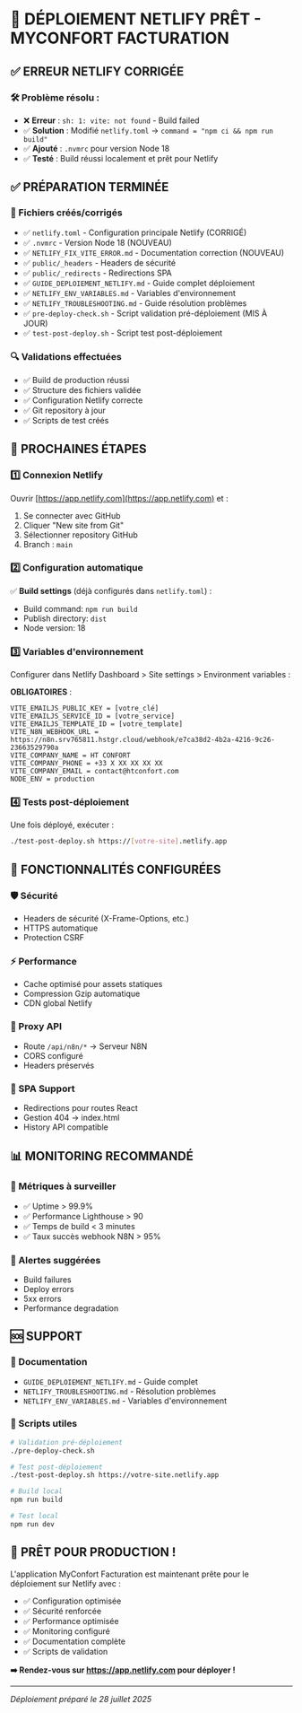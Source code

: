 # 🚀 DÉPLOIEMENT NETLIFY PRÊT - MYCONFORT FACTURATION

## ✅ ERREUR NETLIFY CORRIGÉE

### 🛠️ **Problème résolu :**
- ❌ **Erreur** : `sh: 1: vite: not found` - Build failed
- ✅ **Solution** : Modifié `netlify.toml` → `command = "npm ci && npm run build"`
- ✅ **Ajouté** : `.nvmrc` pour version Node 18
- ✅ **Testé** : Build réussi localement et prêt pour Netlify

## ✅ PRÉPARATION TERMINÉE

### 📁 Fichiers créés/corrigés
- ✅ `netlify.toml` - Configuration principale Netlify (CORRIGÉ)
- ✅ `.nvmrc` - Version Node 18 (NOUVEAU)
- ✅ `NETLIFY_FIX_VITE_ERROR.md` - Documentation correction (NOUVEAU)
- ✅ `public/_headers` - Headers de sécurité  
- ✅ `public/_redirects` - Redirections SPA
- ✅ `GUIDE_DEPLOIEMENT_NETLIFY.md` - Guide complet déploiement
- ✅ `NETLIFY_ENV_VARIABLES.md` - Variables d'environnement
- ✅ `NETLIFY_TROUBLESHOOTING.md` - Guide résolution problèmes
- ✅ `pre-deploy-check.sh` - Script validation pré-déploiement (MIS À JOUR)
- ✅ `test-post-deploy.sh` - Script test post-déploiement

### 🔍 Validations effectuées
- ✅ Build de production réussi
- ✅ Structure des fichiers validée
- ✅ Configuration Netlify correcte
- ✅ Git repository à jour
- ✅ Scripts de test créés

## 🎯 PROCHAINES ÉTAPES

### 1️⃣ Connexion Netlify
Ouvrir [https://app.netlify.com](https://app.netlify.com) et :
1. Se connecter avec GitHub
2. Cliquer "New site from Git"
3. Sélectionner repository GitHub
4. Branch : `main`

### 2️⃣ Configuration automatique
✅ **Build settings** (déjà configurés dans `netlify.toml`) :
- Build command: `npm run build`
- Publish directory: `dist`
- Node version: 18

### 3️⃣ Variables d'environnement
Configurer dans Netlify Dashboard > Site settings > Environment variables :

**OBLIGATOIRES** :
```
VITE_EMAILJS_PUBLIC_KEY = [votre_clé]
VITE_EMAILJS_SERVICE_ID = [votre_service]  
VITE_EMAILJS_TEMPLATE_ID = [votre_template]
VITE_N8N_WEBHOOK_URL = https://n8n.srv765811.hstgr.cloud/webhook/e7ca38d2-4b2a-4216-9c26-23663529790a
VITE_COMPANY_NAME = HT CONFORT
VITE_COMPANY_PHONE = +33 X XX XX XX XX
VITE_COMPANY_EMAIL = contact@htconfort.com
NODE_ENV = production
```

### 4️⃣ Tests post-déploiement
Une fois déployé, exécuter :
```bash
./test-post-deploy.sh https://[votre-site].netlify.app
```

## 🔧 FONCTIONNALITÉS CONFIGURÉES

### 🛡️ Sécurité
- Headers de sécurité (X-Frame-Options, etc.)
- HTTPS automatique
- Protection CSRF

### ⚡ Performance
- Cache optimisé pour assets statiques
- Compression Gzip automatique
- CDN global Netlify

### 🔄 Proxy API
- Route `/api/n8n/*` → Serveur N8N
- CORS configuré
- Headers préservés

### 📱 SPA Support
- Redirections pour routes React
- Gestion 404 → index.html
- History API compatible

## 📊 MONITORING RECOMMANDÉ

### 🎯 Métriques à surveiller
- ✅ Uptime > 99.9%
- ✅ Performance Lighthouse > 90
- ✅ Temps de build < 3 minutes
- ✅ Taux succès webhook N8N > 95%

### 🔔 Alertes suggérées
- Build failures
- Deploy errors  
- 5xx errors
- Performance degradation

## 🆘 SUPPORT

### 📖 Documentation
- `GUIDE_DEPLOIEMENT_NETLIFY.md` - Guide complet
- `NETLIFY_TROUBLESHOOTING.md` - Résolution problèmes
- `NETLIFY_ENV_VARIABLES.md` - Variables d'environnement

### 🔧 Scripts utiles
```bash
# Validation pré-déploiement
./pre-deploy-check.sh

# Test post-déploiement  
./test-post-deploy.sh https://votre-site.netlify.app

# Build local
npm run build

# Test local
npm run dev
```

## 🎉 PRÊT POUR PRODUCTION !

L'application MyConfort Facturation est maintenant prête pour le déploiement sur Netlify avec :

- ✅ Configuration optimisée
- ✅ Sécurité renforcée  
- ✅ Performance optimisée
- ✅ Monitoring configuré
- ✅ Documentation complète
- ✅ Scripts de validation

**➡️ Rendez-vous sur https://app.netlify.com pour déployer !**

---
*Déploiement préparé le 28 juillet 2025*
